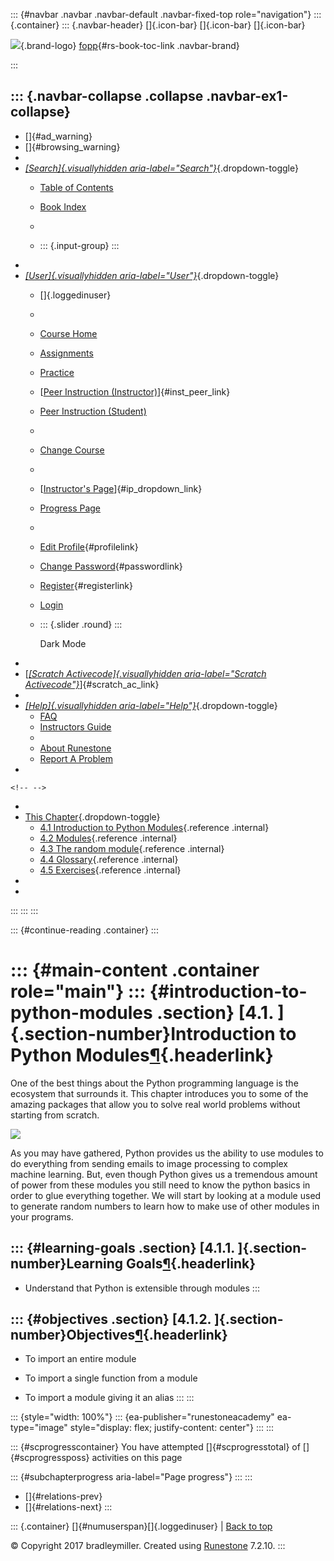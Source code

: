 ::: {#navbar .navbar .navbar-default .navbar-fixed-top role="navigation"}
::: {.container}
::: {.navbar-header}
[]{.icon-bar} []{.icon-bar} []{.icon-bar}

<div>

[![](../_static/img/RAIcon.png)](/runestone/default/user/login){.brand-logo}
[fopp](../index.html){#rs-book-toc-link .navbar-brand}

</div>
:::

::: {.navbar-collapse .collapse .navbar-ex1-collapse}
-   
-   []{#ad_warning}
-   []{#browsing_warning}
-   
-   [*[Search]{.visuallyhidden
    aria-label="Search"}*](#){.dropdown-toggle}
    -   [Table of Contents](../index.html)

    -   [Book Index](../genindex.html)

    -   

    -   ::: {.input-group}
        :::
-   
-   [*[User]{.visuallyhidden aria-label="User"}*](#){.dropdown-toggle}
    -   []{.loggedinuser}

    -   

    -   [Course Home](/ns/course/index)

    -   [Assignments](/assignment/student/chooseAssignment)

    -   [Practice](/runestone/assignments/practice)

    -   [[Peer Instruction
        (Instructor)](/runestone/peer/instructor.html)]{#inst_peer_link}

    -   [Peer Instruction (Student)](/runestone/peer/student.html)

    -   

    -   [Change Course](/runestone/default/courses)

    -   

    -   [[Instructor\'s
        Page](/runestone/admin/index)]{#ip_dropdown_link}

    -   [Progress Page](/runestone/dashboard/studentreport)

    -   

    -   [Edit Profile](/runestone/default/user/profile){#profilelink}

    -   [Change
        Password](/runestone/default/user/change_password){#passwordlink}

    -   [Register](/runestone/default/user/register){#registerlink}

    -   [Login](#)

    -   ::: {.slider .round}
        :::

        Dark Mode
-   
-   [[*[Scratch Activecode]{.visuallyhidden
    aria-label="Scratch Activecode"}*](javascript:runestoneComponents.popupScratchAC())]{#scratch_ac_link}
-   
-   [*[Help]{.visuallyhidden aria-label="Help"}*](#){.dropdown-toggle}
    -   [FAQ](http://runestoneinteractive.org/pages/faq.html)
    -   [Instructors Guide](https://guide.runestone.academy)
    -   
    -   [About Runestone](http://runestoneinteractive.org)
    -   [Report A
        Problem](/runestone/default/reportabug?course=fopp&page=intro-PythonModules)
-   

```{=html}
<!-- -->
```
-   
-   [This Chapter](../index.html){.dropdown-toggle}
    -   [4.1 Introduction to Python
        Modules](intro-PythonModules.html){.reference .internal}
    -   [4.2 Modules](intro-ModulesandGettingHelp.html){.reference
        .internal}
    -   [4.3 The random module](Therandommodule.html){.reference
        .internal}
    -   [4.4 Glossary](Glossary.html){.reference .internal}
    -   [4.5 Exercises](Exercises.html){.reference .internal}
-   
-   
:::
:::
:::

::: {#continue-reading .container}
:::

::: {#main-content .container role="main"}
::: {#introduction-to-python-modules .section}
[4.1. ]{.section-number}Introduction to Python Modules[¶](#introduction-to-python-modules "Permalink to this heading"){.headerlink}
===================================================================================================================================

One of the best things about the Python programming language is the
ecosystem that surrounds it. This chapter introduces you to some of the
amazing packages that allow you to solve real world problems without
starting from scratch.

![](https://imgs.xkcd.com/comics/python.png)

As you may have gathered, Python provides us the ability to use modules
to do everything from sending emails to image processing to complex
machine learning. But, even though Python gives us a tremendous amount
of power from these modules you still need to know the python basics in
order to glue everything together. We will start by looking at a module
used to generate random numbers to learn how to make use of other
modules in your programs.

::: {#learning-goals .section}
[4.1.1. ]{.section-number}Learning Goals[¶](#learning-goals "Permalink to this heading"){.headerlink}
-----------------------------------------------------------------------------------------------------

-   Understand that Python is extensible through modules
:::

::: {#objectives .section}
[4.1.2. ]{.section-number}Objectives[¶](#objectives "Permalink to this heading"){.headerlink}
---------------------------------------------------------------------------------------------

-   To import an entire module

-   To import a single function from a module

-   To import a module giving it an alias
:::
:::

::: {style="width: 100%"}
::: {ea-publisher="runestoneacademy" ea-type="image" style="display: flex; justify-content: center"}
:::
:::

::: {#scprogresscontainer}
You have attempted []{#scprogresstotal} of []{#scprogressposs}
activities on this page

::: {#subchapterprogress aria-label="Page progress"}
:::
:::

-   [[](toctree.html)]{#relations-prev}
-   [[](intro-ModulesandGettingHelp.html)]{#relations-next}
:::

::: {.container}
[]{#numuserspan}[]{.loggedinuser} \| [Back to top](#)

© Copyright 2017 bradleymiller. Created using
[Runestone](http://runestoneinteractive.org/) 7.2.10.
:::
